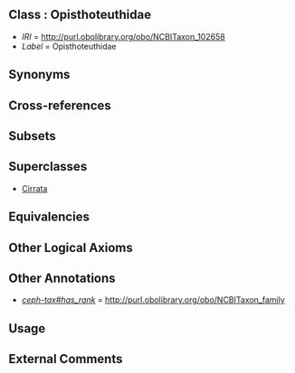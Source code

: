 
## Class : Opisthoteuthidae

 * *IRI* = http://purl.obolibrary.org/obo/NCBITaxon_102658
 * *Label* = Opisthoteuthidae

## Synonyms


## Cross-references


## Subsets


## Superclasses

 * [Cirrata](../../NCBITaxon/43/NCBITaxon_61743.md)

## Equivalencies


## Other Logical Axioms


## Other Annotations

 * *[ceph-tax#has_rank](../../ceph-tax#has/nk/ceph-tax#has_rank.md)* = http://purl.obolibrary.org/obo/NCBITaxon_family

## Usage


## External Comments

